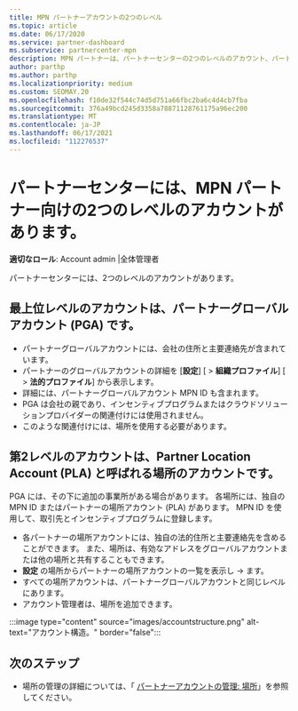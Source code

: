 ```yaml
---
title: MPN パートナーアカウントの2つのレベル
ms.topic: article
ms.date: 06/17/2020
ms.service: partner-dashboard
ms.subservice: partnercenter-mpn
description: MPN パートナーは、パートナーセンターの2つのレベルのアカウント、パートナーグローバルアカウント (PGA)、およびパートナーの場所アカウント (PLA) について学習できます。
author: parthp
ms.author: parthp
ms.localizationpriority: medium
ms.custom: SEOMAY.20
ms.openlocfilehash: f10de32f544c74d5d751a66fbc2ba6c4d4cb7fba
ms.sourcegitcommit: 376a49bcd245d3358a78871128761175a96ec200
ms.translationtype: MT
ms.contentlocale: ja-JP
ms.lasthandoff: 06/17/2021
ms.locfileid: "112276537"
---
```

# <a name="partner-center-has-two-levels-of-accounts-for-mpn-partners"></a>パートナーセンターには、MPN パートナー向けの2つのレベルのアカウントがあります。

**適切なロール**: Account admin |全体管理者

パートナーセンターには、2つのレベルのアカウントがあります。

## <a name="the-top-level-account-is-the-partner-global-account-pga"></a>最上位レベルのアカウントは、パートナーグローバルアカウント (PGA) です。

- パートナーグローバルアカウントには、会社の住所と主要連絡先が含まれています。 
- パートナーのグローバルアカウントの詳細を [**設定**] [  >  **組織プロファイル**] [  >  **法的プロファイル**] から表示します。
- 詳細には、パートナーグローバルアカウント MPN ID も含まれます。 
- PGA は会社の親であり、インセンティブプログラムまたはクラウドソリューションプロバイダーの関連付けには使用されません。 
- このような関連付けには、場所を使用する必要があります。

## <a name="the-second-level-account-is-the-location-account-called-partner-location-account-pla"></a>第2レベルのアカウントは、Partner Location Account (PLA) と呼ばれる場所のアカウントです。

PGA には、その下に追加の事業所がある場合があります。 各場所には、独自の MPN ID またはパートナーの場所アカウント (PLA) があります。 MPN ID を使用して、取引先とインセンティブプログラムに登録します。

- 各パートナーの場所アカウントには、独自の法的住所と主要連絡先を含めることができます。 また、場所は、有効なアドレスをグローバルアカウントまたは他の場所と共有することもできます。
- **設定** の場所からパートナーの場所アカウントの一覧を表示し  ->  ます。
- すべての場所アカウントは、パートナーグローバルアカウントと同じレベルにあります。
- アカウント管理者は、場所を追加できます。

:::image type="content" source="images/accountstructure.png" alt-text="アカウント構造。" border="false":::

## <a name="next-steps"></a>次のステップ

- 場所の管理の詳細については、「 [パートナーアカウントの管理: 場所](manage-locations.md)」を参照してください。
